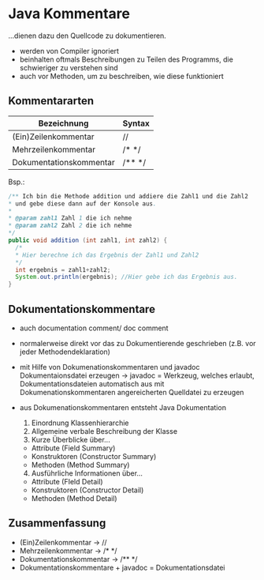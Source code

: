 # Java Kommentare

...dienen dazu den Quellcode zu dokumentieren.

- werden von Compiler ignoriert
- beinhalten oftmals Beschreibungen zu Teilen des Programms, die schwieriger zu verstehen sind
- auch vor Methoden, um zu beschreiben, wie diese funktioniert

## Kommentararten

| Bezeichnung             | Syntax |
|-------------------------|--------|
| (Ein)Zeilenkommentar    | //     |
| Mehrzeilenkommentar     | /* */  |
| Dokumentationskommentar | /** */ |

Bsp.:

```java
/** Ich bin die Methode addition und addiere die Zahl1 und die Zahl2
* und gebe diese dann auf der Konsole aus.
*
* @param zahl1 Zahl 1 die ich nehme
* @param zahl2 Zahl 2 die ich nehme
*/
public void addition (int zahl1, int zahl2) {
  /*
  * Hier berechne ich das Ergebnis der Zahl1 und Zahl2
  */
  int ergebnis = zahl1+zahl2;
  System.out.println(ergebnis); //Hier gebe ich das Ergebnis aus.
}
```

## Dokumentationskommentare

- auch documentation comment/ doc comment
- normalerweise direkt vor das zu Dokumentierende geschrieben (z.B. vor jeder Methodendeklaration)
- mit Hilfe von Dokumenationskommentaren und javadoc Dokumentaionsdatei erzeugen
  -> javadoc = Werkzeug, welches erlaubt, Dokumentationsdateien automatisch aus mit Dokumenationskommentaren angereicherten Quelldatei zu erzeugen

- aus Dokumenationskommentaren entsteht Java Dokumentation
  1. Einordnung Klassenhierarchie
  2. Allgemeine verbale Beschreibung der Klasse
  3. Kurze Überblicke über...
    - Attribute (Field Summary)
    - Konstruktoren (Constructor Summary)
    - Methoden (Method Summary)
  4. Ausführliche Informationen über...
    - Attribute (FIeld Detail)
    - Konstruktoren (Constructor Detail)
    - Methoden (Method Detail)

## Zusammenfassung

- (Ein)Zeilenkommentar -> //
- Mehrzeilenkommentar -> /* */
- Dokumentationskommentar -> /** */
- Dokumentationskommentare + javadoc = Dokumentationsdatei

